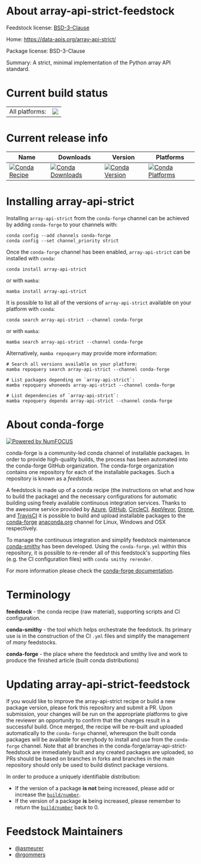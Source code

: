 About array-api-strict-feedstock
================================

Feedstock license: [BSD-3-Clause](https://github.com/conda-forge/array-api-strict-feedstock/blob/main/LICENSE.txt)

Home: https://data-apis.org/array-api-strict/

Package license: BSD-3-Clause

Summary: A strict, minimal implementation of the Python array API standard.

Current build status
====================


<table><tr><td>All platforms:</td>
    <td>
      <a href="https://dev.azure.com/conda-forge/feedstock-builds/_build/latest?definitionId=21355&branchName=main">
        <img src="https://dev.azure.com/conda-forge/feedstock-builds/_apis/build/status/array-api-strict-feedstock?branchName=main">
      </a>
    </td>
  </tr>
</table>

Current release info
====================

| Name | Downloads | Version | Platforms |
| --- | --- | --- | --- |
| [![Conda Recipe](https://img.shields.io/badge/recipe-array--api--strict-green.svg)](https://anaconda.org/conda-forge/array-api-strict) | [![Conda Downloads](https://img.shields.io/conda/dn/conda-forge/array-api-strict.svg)](https://anaconda.org/conda-forge/array-api-strict) | [![Conda Version](https://img.shields.io/conda/vn/conda-forge/array-api-strict.svg)](https://anaconda.org/conda-forge/array-api-strict) | [![Conda Platforms](https://img.shields.io/conda/pn/conda-forge/array-api-strict.svg)](https://anaconda.org/conda-forge/array-api-strict) |

Installing array-api-strict
===========================

Installing `array-api-strict` from the `conda-forge` channel can be achieved by adding `conda-forge` to your channels with:

```
conda config --add channels conda-forge
conda config --set channel_priority strict
```

Once the `conda-forge` channel has been enabled, `array-api-strict` can be installed with `conda`:

```
conda install array-api-strict
```

or with `mamba`:

```
mamba install array-api-strict
```

It is possible to list all of the versions of `array-api-strict` available on your platform with `conda`:

```
conda search array-api-strict --channel conda-forge
```

or with `mamba`:

```
mamba search array-api-strict --channel conda-forge
```

Alternatively, `mamba repoquery` may provide more information:

```
# Search all versions available on your platform:
mamba repoquery search array-api-strict --channel conda-forge

# List packages depending on `array-api-strict`:
mamba repoquery whoneeds array-api-strict --channel conda-forge

# List dependencies of `array-api-strict`:
mamba repoquery depends array-api-strict --channel conda-forge
```


About conda-forge
=================

[![Powered by
NumFOCUS](https://img.shields.io/badge/powered%20by-NumFOCUS-orange.svg?style=flat&colorA=E1523D&colorB=007D8A)](https://numfocus.org)

conda-forge is a community-led conda channel of installable packages.
In order to provide high-quality builds, the process has been automated into the
conda-forge GitHub organization. The conda-forge organization contains one repository
for each of the installable packages. Such a repository is known as a *feedstock*.

A feedstock is made up of a conda recipe (the instructions on what and how to build
the package) and the necessary configurations for automatic building using freely
available continuous integration services. Thanks to the awesome service provided by
[Azure](https://azure.microsoft.com/en-us/services/devops/), [GitHub](https://github.com/),
[CircleCI](https://circleci.com/), [AppVeyor](https://www.appveyor.com/),
[Drone](https://cloud.drone.io/welcome), and [TravisCI](https://travis-ci.com/)
it is possible to build and upload installable packages to the
[conda-forge](https://anaconda.org/conda-forge) [anaconda.org](https://anaconda.org/)
channel for Linux, Windows and OSX respectively.

To manage the continuous integration and simplify feedstock maintenance
[conda-smithy](https://github.com/conda-forge/conda-smithy) has been developed.
Using the ``conda-forge.yml`` within this repository, it is possible to re-render all of
this feedstock's supporting files (e.g. the CI configuration files) with ``conda smithy rerender``.

For more information please check the [conda-forge documentation](https://conda-forge.org/docs/).

Terminology
===========

**feedstock** - the conda recipe (raw material), supporting scripts and CI configuration.

**conda-smithy** - the tool which helps orchestrate the feedstock.
                   Its primary use is in the construction of the CI ``.yml`` files
                   and simplify the management of *many* feedstocks.

**conda-forge** - the place where the feedstock and smithy live and work to
                  produce the finished article (built conda distributions)


Updating array-api-strict-feedstock
===================================

If you would like to improve the array-api-strict recipe or build a new
package version, please fork this repository and submit a PR. Upon submission,
your changes will be run on the appropriate platforms to give the reviewer an
opportunity to confirm that the changes result in a successful build. Once
merged, the recipe will be re-built and uploaded automatically to the
`conda-forge` channel, whereupon the built conda packages will be available for
everybody to install and use from the `conda-forge` channel.
Note that all branches in the conda-forge/array-api-strict-feedstock are
immediately built and any created packages are uploaded, so PRs should be based
on branches in forks and branches in the main repository should only be used to
build distinct package versions.

In order to produce a uniquely identifiable distribution:
 * If the version of a package **is not** being increased, please add or increase
   the [``build/number``](https://docs.conda.io/projects/conda-build/en/latest/resources/define-metadata.html#build-number-and-string).
 * If the version of a package **is** being increased, please remember to return
   the [``build/number``](https://docs.conda.io/projects/conda-build/en/latest/resources/define-metadata.html#build-number-and-string)
   back to 0.

Feedstock Maintainers
=====================

* [@asmeurer](https://github.com/asmeurer/)
* [@rgommers](https://github.com/rgommers/)


<!-- dummy commit to enable rerendering -->

